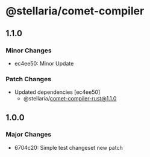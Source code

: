 # @stellaria/comet-compiler

## 1.1.0

### Minor Changes

- ec4ee50: Minor Update

### Patch Changes

- Updated dependencies [ec4ee50]
  - @stellaria/comet-compiler-rust@1.1.0

## 1.0.0

### Major Changes

- 6704c20: Simple test changeset new patch
